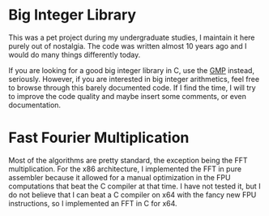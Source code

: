 # Big Integer Library 

This was a pet project during my undergraduate studies, I maintain it here
purely out of nostalgia. The code was written almost 10 years ago and I would 
do many things differently today.

If you are looking for a good big integer library in C, use the 
[GMP](https://gmplib.org/) instead, seriously. However, if you are interested
in big integer arithmetics, feel free to browse through this barely documented
code. If I find the time, I will try to improve the code quality and maybe
insert some comments, or even documentation.

# Fast Fourier Multiplication 

Most of the algorithms are pretty standard, the exception being the FFT 
multiplication. For the x86 architecture, I implemented the FFT in pure 
assembler because it allowed for a manual optimization in the FPU computations
that beat the C compiler at that time. I have not tested it, but I do not
believe that I can beat a C compiler on x64 with the fancy new FPU 
instructions, so I implemented an FFT in C for x64. 



